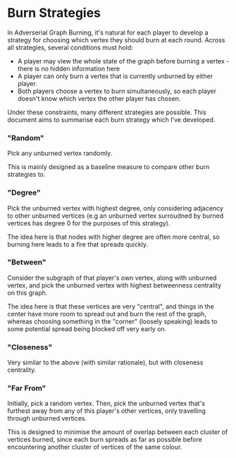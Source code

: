 # Burn Strategies

In Adverserial Graph Burning, it's natural for each player to develop a strategy for choosing which vertex they should burn at each round. Across all strategies, several conditions must hold:

* A player may view the whole state of the graph before burning a vertex - there is no hidden information here
* A player can only burn a vertex that is currently unburned by either player.
* Both players choose a vertex to burn simultaneously, so each player doesn't know which vertex the other player has chosen.

Under these constraints, many different strategies are possible. This document aims to summarise each burn strategy which I've developed.

### "Random"

Pick any unburned vertex randomly.

This is mainly designed as a baseline measure to compare other burn strategies to.

### "Degree"

Pick the unburned vertex with highest degree, only considering adjacency to other unburned vertices (e.g an unburned vertex surroudned by burned vertices has degree 0 for the purposes of this strategy).

The idea here is that nodes with higher degree are often more central, so burning here leads to a fire that spreads quickly.

### "Between"

Consider the subgraph of that player's own vertex, along with unburned vertex, and pick the unburned vertex with highest betweenness centrality on this graph.

The idea here is that these vertices are very "central", and things in the center have more room to spread out and burn the rest of the graph, whereas choosing something in the "corner" (loosely speaking) leads to some potential spread being blocked off very early on.

### "Closeness"

Very similar to the above (with similar rationale), but with closeness centrality.

### "Far From"

Initially, pick a random vertex. Then, pick the unburned vertex that's furthest away from any of this player's other vertices, only travelling through unburned vertices.

This is designed to minimise the amount of overlap between each cluster of vertices burned, since each burn spreads as far as possible before encountering another cluster of vertices of the same colour.